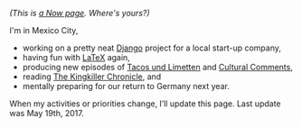 <!-- 
.. title: What I'm doing at the moment
.. slug: now
.. date: 2016-06-22 17:44:06 UTC-05:00
.. tags: 
.. category: 
.. link: 
.. description: 
.. type: text
-->

*(This is [a Now page](http://nownownow.com/about). Where's yours?)*


I'm in Mexico City,

- working on a pretty neat [Django](https://www.djangoproject.com/) project for a local start-up company,
- having fun with [LaTeX](https://www.latex-project.org/) again,
- producing new episodes of [Tacos und Limetten](http://tacosundlimetten.de/) and [Cultural Comments](http://podcast.c3s.cc/),
- reading [The Kingkiller Chronicle](https://en.wikipedia.org/wiki/The_Kingkiller_Chronicle), and
- mentally preparing for our return to Germany next year.



<!-- - working on a new, Django-based version of [Reggae CDMX](https://reggae-cdmx.com), -->
<!-- - reading the phenomenal *[Expanse](https://en.wikipedia.org/wiki/The_Expanse_(novel_series))* series by James S. A. Corey, and -->
<!-- - still keeping my clients' WordPress sites running and humming. -->
<!-- - preparing for our next trip to the South Mexican jungle.-->
<!-- - studying [User Story Mapping](http://shop.oreilly.com/product/0636920033851.do).-->
<!-- - reading lots of stupid start-up/silicon valley books. Because reasons.-->
<!-- - working on client projects in [Kirby](https://getkirby.com/).-->
<!-- - running and [Reggae CDMX](https://reggae-cdmx.com), a comprehensive event calendar for the Reggae and Dub scene in Mexico City.-->
<!-- - still studying [Test-Driven Development](http://www.obeythetestinggoat.com/).-->


When my activities or priorities change, I’ll update this page. Last update was May 19th, 2017.
